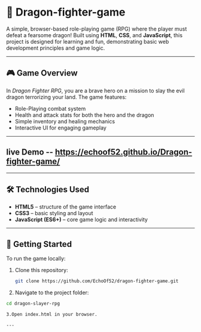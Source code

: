 # 🐉 Dragon-fighter-game

A simple, browser-based role-playing game (RPG) where the player must defeat a fearsome dragon! Built using **HTML**, **CSS**, and **JavaScript**, this project is designed for learning and fun, demonstrating basic web development principles and game logic.

---

## 🎮 Game Overview

In *Dragon Fighter RPG*, you are a brave hero on a mission to slay the evil dragon terrorizing your land. The game features:
- Role-Playing combat system
- Health and attack stats for both the hero and the dragon
- Simple inventory and healing mechanics
- Interactive UI for engaging gameplay

---

## live Demo -- https://echoof52.github.io/Dragon-fighter-game/

---

## 🛠️ Technologies Used

- **HTML5** – structure of the game interface
- **CSS3** – basic styling and layout
- **JavaScript (ES6+)** – core game logic and interactivity

---

  ## 🚀 Getting Started

To run the game locally:

1. Clone this repository:
   ```bash
   git clone https://github.com/EchoOf52/dragon-fighter-game.git
   
2. Navigate to the project folder:
```bash
cd dragon-slayer-rpg

3.Open index.html in your browser.

---
